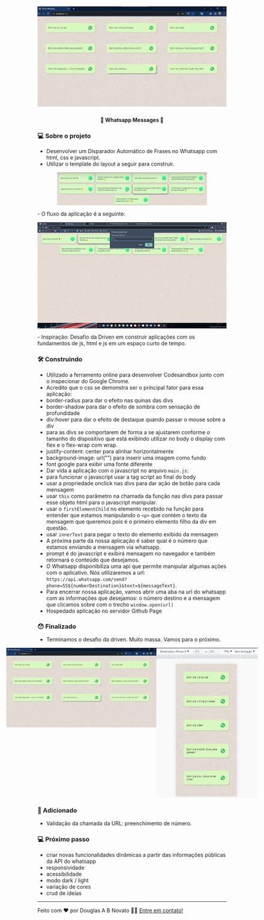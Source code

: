 <h1 align="center">
    <img alt="Disparador Automático de Frases no Whatsapp" title="#WhatsappMessages" src="./.github/desktop.jpg" />
</h1>

<h4 align="center"> 
	🚧 Whatsapp Messages 🚀
</h4> 

### 💻 Sobre o projeto

- Desenvolver um Disparador Automático de Frases no Whatsapp com html, css e javascript.
- Utilizar o template do layout a seguir para construir.
<p align="center" style="display: flex; align-items: flex-start; justify-content: center;">
  <img alt="disparador automático de mensagem para o whatsapp" title="#WhatsappMessages" src="./.github/template.jpg" width="400px">
</p>
- O fluxo da aplicação é a seguinte:
<p align="center" style="display: flex; align-items: flex-start; justify-content: center;">
  <img alt="disparador automático de mensagem para o whatsapp" title="#WhatsappMessages" src="./.github/challeng-1.gif" width="600px">
</p>
- Inspiração: Desafio da Driven em construir aplicações com os fundamentos de js, html e js em um espaço curto de tempo.

### 🛠 Construindo 

- Utilizado a ferramento online para desenvolver Codesandbox junto com o inspecionar do Google Chrome.
- Acredito que o css se demonstra ser o principal fator para essa aplicação:
- border-radius para dar o efeito nas quinas das divs
- border-shadow para dar o efeito de sombra com sensação de profundidade
- div:hover para dar o efeito de destaque quando passar o mouse sobre a div
- para as divs se comportarem de forma a se ajustarem conforme o tamanho do dispositivo que está exibindo utilizar no body o display com flex e o flex-wrap com wrap.
- justify-content: center para alinhar horizontalmente
- background-image: url("") para inserir uma imagem como fundo
- font google para exibir uma fonte diferente
- Dar vida a aplicação com o javascript no arquivo `main.js`:
- para funcionar o javascript usar a tag script ao final do body
- usar a propriedade onclick nas divs para dar ação de botão para cada mensagem
- usar `this` como parâmetro na chamada da função nas divs para passar esse objeto html para o javascript manipular.
- usar o `firstElementChild` no elemento recebido na função para entender que estamos manipulando o `<p>` que contém o texto da mensagem que queremos pois é o primeiro elemento filho da div em questão.
- usar `innerText` para pegar o texto do elemento exibido da mensagem
- A próxima parte da nossa aplicação é saber qual é o número que estamos enviando a mensagem via whatsapp.
- prompt é do javascript e exibirá mensagem no navegador e também retornará o conteúdo que desejamos.
- O Whatsapp disponibiliza uma api que permite manipular algumas ações com o aplicativo. Nós utilizaremos a url: `https://api.whatsapp.com/send?phone=55${numberDestination}&text=${messageText}`.
- Para encerrar nossa aplicação, vamos abrir uma aba na url do whatsapp com as informações que desejamos: o número destino e a mensagem que clicamos sobre com o trecho `window.open(url)` 
- Hospedado aplicação no servidor Github Page

### 😯 Finalizado 

- Terminamos o desafio da driven. Muito massa. Vamos para o próximo.

<p align="center" style="display: flex; align-items: flex-start; justify-content: center;">
  <img alt="disparador automático de mensagem para o whatsapp" title="#WhatsappMessages" src="./.github/desktop.jpg" width="400px">
  <img alt="disparador automático de mensagem para o whatsapp" title="#WhatsappMessages" src="./.github/mobile.jpg" height="400px">
</p>

### 🧭 Adicionado

- Validação da chamada da URL: preenchimento de número.

### 💻 Próximo passo

- criar novas funcionalidades dinâmicas a partir das informações públicas da API do whatsapp
- responsividade
- acessibilidade
- modo dark / light
- variação de cores
- crud de ideias

---  

Feito com ❤️ por Douglas A B Novato 👋🏽 [Entre em contato!](https://www.linkedin.com/in/douglasabnovato/)
